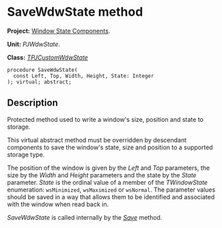 <a href='Hidden comment: 
$Rev$
$Date$
'></a>

# SaveWdwState method #

**Project:** [Window State Components](WindowStateComponents.md).

**Unit:** _PJWdwState_.

**Class:** _[TPJCustomWdwState](TPJCustomWdwState.md)_

```
procedure SaveWdwState(
  const Left, Top, Width, Height, State: Integer
); virtual; abstract;
```

## Description ##

Protected method used to write a window's size, position and state to storage.

This virtual abstract method must be overridden by descendant components to save the window's state, size and position to a supported storage type.

The position of the window is given by the _Left_ and _Top_ parameters, the size by the _Width_ and _Height_ parameters and the state by the _State_ parameter. _State_ is the ordinal value of a member of the _TWindowState_ enumeration: `wsMinimized`, `wsMaximized` or `wsNormal`. The parameter values should be saved in a way that allows them to be identified and associated with the window when read back in.

_SaveWdwState_ is called internally by the _[Save](TPJCustomWdwStateSave.md)_ method.